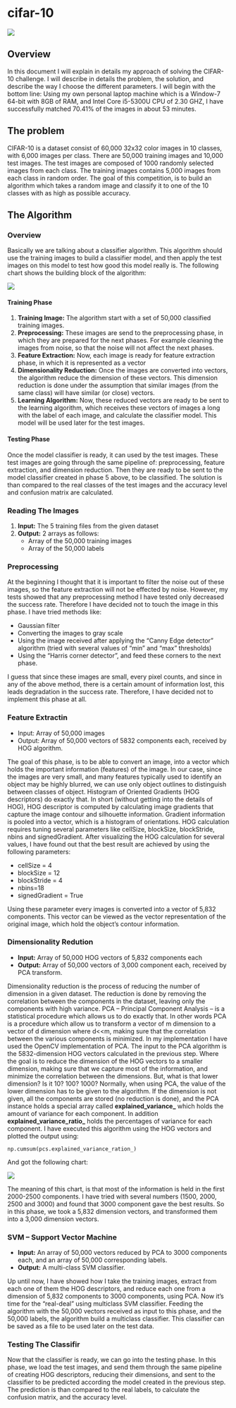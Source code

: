 # cifar-10

![](https://raw.githubusercontent.com/hudara/cifar-10/first/images/cifar-10.png)

## Overview
In this document I will explain in details my approach of solving the CIFAR-10 challenge.
I will describe in details the problem, the solution, and describe the way I choose the different parameters.
I will begin with the bottom line: Using my own personal laptop machine which is a Window-7 64-bit with 8GB of RAM, and Intel Core i5-5300U CPU of 2.30 GHZ, I have successfully matched 70.41% of the images in about 53 minutes.

## The problem
CIFAR-10 is a dataset consist of 60,000 32x32 color images in 10 classes, with 6,000 images per class. There are 50,000 training images and 10,000 test images. The test images are composed of 1000 randomly selected images from each class. The training images contains 5,000 images from each class in random order.
The goal of this competition, is to build an algorithm which takes a random image and classify it to one of the 10 classes with as high as possible accuracy.

## The Algorithm
### Overview
Basically we are talking about a classifier algorithm. This algorithm should use the training images to build a classifier model, and then apply the test images on this model to test how good this model really is.
The following chart shows the building block of the algorithm:

![](https://raw.githubusercontent.com/hudara/cifar-10/first/images/algorithm.png)

#### Training Phase
1. **Training Image:** The algorithm start with a set of 50,000 classified training images.
2. **Preprocessing:** These images are send to the preprocessing phase, in which they are prepared for the next phases. For example cleaning the images from noise, so that the noise will not affect the next phases.
3. **Feature Extraction:** Now, each image is ready for feature extraction phase, in which it is represented as a vector
4. **Dimensionality Reduction:** Once the images are converted into vectors, the algorithm reduce the dimension of these vectors. This dimension reduction is done under the assumption that similar images (from the same class) will have similar (or close) vectors.
5. **Learning Algorithm:** Now, these reduced vectors are ready to be sent to the learning algorithm, which receives these vectors of images a long with the label of each image, and calculate the classifier model. This model will be used later for the test images.

#### Testing Phase
Once the model classifier is ready, it can used by the test images. 
These test images are going through the same pipeline of: preprocessing, feature extraction, and dimension reduction. 
Then they are ready to be sent to the model classifier created in phase 5 above, to be classified. 
The solution is than compared to the real classes of the test images and the accuracy level and confusion matrix are calculated. 

### Reading The Images
1. **Input:** The 5 training files from the given dataset
2. **Output:** 2 arrays as follows:
     - Array of the 50,000 training images
     - Array of the 50,000 labels

### Preprocessing
At the beginning I thought that it is important to filter the noise out of these images, so the feature extraction will not be effected by noise. However, my tests showed that any preprocessing method I have tested only decreased the success rate. Therefore I have decided not to touch the image in this phase. I have tried methods like:
- Gaussian filter
- Converting the images to gray scale
- Using the image received after applying the “Canny Edge detector” algorithm (tried with several values of “min” and “max” thresholds)
- Using the “Harris corner detector”, and feed these corners to the next phase.

I guess that since these images are small, every pixel counts, and since in any of the above method, there is a certain amount of information lost, this leads degradation in the success rate. Therefore, I have decided not to implement this phase at all.

### Feature Extractin
- Input: Array of 50,000 images
- Output: Array of 50,000 vectors of 5832 components each, received by HOG algorithm.

The goal of this phase, is to be able to convert an image, into a vector which holds the important information (features) of the image. In our case, since the images are very small, and many features typically used to identify an object may be highly blurred, we can use only object outlines to distinguish between classes of object. Histogram of Oriented Gradients (HOG descriptors) do exactly that.
In short (without getting into the details of HOG), HOG descriptor is computed by calculating image gradients that capture the image contour and silhouette information. Gradient information is pooled into a vector, which is a histogram of orientations.
HOG calculation requires tuning several parameters like cellSize, blockSize, blockStride, nbins and signedGradient. After visualizing the HOG calculation for several values, I have found out that the best result are achieved by using the following parameters:
- cellSize = 4
- blockSize = 12
- blockStride = 4
- nbins=18
- signedGradient = True

Using these parameter every images is converted into a vector of 5,832 components. This vector can be viewed as the vector representation of the original image, which hold the object’s contour information.

### Dimensionality Redution
- **Input:** Array of 50,000 HOG vectors of 5,832 components each
- **Output:** Array of 50,000 vectors of 3,000 component each, received by PCA transform.

Dimensionality reduction is the process of reducing the number of dimension in a given dataset. The reduction is done by removing the correlation between the components in the dataset, leaving only the components with high variance.
PCA – Principal Component Analysis – is a statistical procedure which allows us to do exactly that. In other words PCA is a procedure which allow us to transform a vector of m dimension to a vector of d dimension where d<<m, making sure that the correlation between the various components is minimized.
In my implementation I have used the OpenCV implementation of PCA. The input to the PCA algorithm is the 5832-dimension HOG vectors calculated in the previous step. Where the goal is to reduce the dimension of the HOG vectors to a smaller dimension, making sure that we capture most of the information, and minimize the correlation between the dimensions. But, what is that lower dimension? Is it 10? 100? 1000?
Normally, when using PCA, the value of the lower dimension has to be given to the algorithm. If the dimension is not given, all the components are stored (no reduction is done), and the PCA instance holds a special array called **explained_variance_** which holds the amount of variance for each component. In addition **explained_variance_ratio_** holds the percentages of variance for each component.
I have executed this algorithm using the HOG vectors and plotted the output using:
```
np.cumsum(pcs.explained_variance_ration_)
```
And got the following chart:

![](https://raw.githubusercontent.com/hudara/cifar-10/first/images/pca.png)

The meaning of this chart, is that most of the information is held in the first 2000-2500 components. I have tried with several numbers (1500, 2000, 2500 and 3000) and found that 3000 component gave the best results. So in this phase, we took a 5,832 dimension vectors, and transformed them into a 3,000 dimension vectors.

### SVM – Support Vector Machine
- **Input:** An array of 50,000 vectors reduced by PCA to 3000 components each, and an array of 50,000 corresponding labels.
- **Output:** A multi-class SVM classifier.

Up until now, I have showed how I take the training images, extract from each one of them the HOG descriptors, and reduce each one from a dimension of 5,832 components to 3000 components, using PCA.
Now it’s time for the “real-deal” using multiclass SVM classifier. Feeding the algorithm with the 50,000 vectors received as input to this phase, and the 50,000 labels, the algorithm build a multiclass classifier. This classifier can be saved as a file to be used later on the test data. 

### Testing The Classifir
Now that the classifier is ready, we can go into the testing phase. In this phase, we load the test images, and send them through the same pipeline of creating HOG descriptors, reducing their dimensions, and sent to the classifier to be predicted according the model created in the previous step.
The prediction is than compared to the real labels, to calculate the confusion matrix, and the accuracy level.
